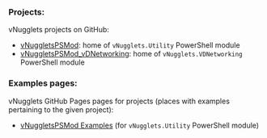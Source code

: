 ### Projects:
vNugglets projects on GitHub:
* [vNuggletsPSMod](https://github.com/vNugglets/vNuggletsPSMod): home of `vNugglets.Utility` PowerShell module
* [vNuggletsPSMod_vDNetworking](https://github.com/vNugglets/vNuggletsPSMod_vDNetworking): home of `vNugglets.VDNetworking` PowerShell module

### Examples pages:
vNugglets GitHub Pages pages for projects (places with examples pertaining to the given project):
* [vNuggletsPSMod Examples](https://vNugglets.github.io/vNuggletsPSMod) (for `vNugglets.Utility` PowerShell module)
